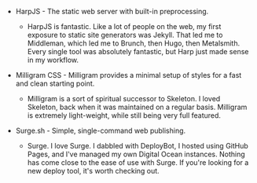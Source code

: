 - HarpJS - The static web server with built-in preprocessing.
  - HarpJS is fantastic. Like a lot of people on the web, my first exposure to static site generators was Jekyll. That led me to Middleman, which led me to Brunch, then Hugo, then Metalsmith. Every single tool was absolutely fantastic, but Harp just made sense in my workflow.

- Milligram CSS - Milligram provides a minimal setup of styles for a fast and clean starting point.
  - Milligram is a sort of spiritual successor to Skeleton. I loved Skeleton, back when it was maintained on a regular basis. Milligram is extremely light-weight, while still being very full featured.

- Surge.sh - Simple, single-command web publishing.
  - Surge. I love Surge. I dabbled with DeployBot, I hosted using GitHub Pages, and I've managed my own Digital Ocean instances. Nothing has come close to the ease of use with Surge. If you're looking for a new deploy tool, it's worth checking out.
